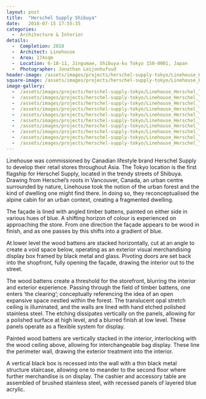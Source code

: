 ```yaml
---
layout: post
title:  "Herschel Supply Shibuya"
date:   2018-07-15 17:55:35
categories:
  -  Architecture & Interior
details:
  -  Completion: 2018
  -  Architect: Linehouse
  -  Area: 174sqm
  -  Location: 6-18-11, Jingumae, Shibuya-ku Tokyo 150-0001, Japan
  -  Photographer: Jonathan Leijonhufvud
header-image: /assets/images/projects/herschel-supply-tokyo/Linehouse_Herschel_Tokyo_Store_0001_LO-RES.jpg
square-image: /assets/images/projects/herschel-supply-tokyo/Linehouse_Herschel_Tokyo_Store_0001_LO-RES_square.jpg
image-gallery:
  -  /assets/images/projects/herschel-supply-tokyo/Linehouse_Herschel_Tokyo_Store_0001_LO-RES.jpg
  -  /assets/images/projects/herschel-supply-tokyo/Linehouse_Herschel_Tokyo_Store_0002_LO-RES.jpg
  -  /assets/images/projects/herschel-supply-tokyo/Linehouse_Herschel_Tokyo_Store_0003_LO-RES.jpg
  -  /assets/images/projects/herschel-supply-tokyo/Linehouse_Herschel_Tokyo_Store_0004_LO-RES.jpg
  -  /assets/images/projects/herschel-supply-tokyo/Linehouse_Herschel_Tokyo_Store_0005_LO-RES.jpg
  -  /assets/images/projects/herschel-supply-tokyo/Linehouse_Herschel_Tokyo_Store_0006_LO-RES.jpg
  -  /assets/images/projects/herschel-supply-tokyo/Linehouse_Herschel_Tokyo_Store_0007_LO-RES.jpg
  -  /assets/images/projects/herschel-supply-tokyo/Linehouse_Herschel_Tokyo_Store_0008_LO-RES.jpg
  -  /assets/images/projects/herschel-supply-tokyo/Linehouse_Herschel_Tokyo_Store_0009_LO-RES.jpg	
  -  /assets/images/projects/herschel-supply-tokyo/Linehouse_Herschel_Tokyo_Store_0010_LO-RES.jpg
---
```

Linehouse was commissioned by Canadian lifestyle brand Herschel Supply to develop their retail stores throughout Asia. The Tokyo location is the first flagship for Herschel Supply, located in the trendy streets of Shibuya.    
Drawing from Herschel’s roots in Vancouver, Canada, an urban centre surrounded by nature, Linehouse took the notion of the urban forest and the kind of dwelling one might find there. In doing so, they reconceptualised the alpine cabin for an urban context, creating a fragmented dwelling.

The façade is lined with angled timber battens, painted on either side in various hues of blue. A shifting horizon of colour is experienced on approaching the store. From one direction the façade appears to be wood in finish, and as one passes by this shifts into a gradient of blue.

At lower level the wood battens are stacked horizontally, cut at an angle to create a void space below, operating as an exterior visual merchandising display box framed by black metal and glass. Pivoting doors are set back into the shopfront, fully opening the façade, drawing the interior out to the street.

The wood battens create a threshold for the storefront, blurring the interior and exterior experience. Passing through the field of timber battens, one enters ‘the clearing’; conceptually referencing the idea of an open expansive space nestled within the forest. The translucent opal stretch ceiling is illuminated, and the walls are lined with hand etched polished stainless steel. The etching dissipates vertically on the panels, allowing for a polished surface at high level, and a blurred finish at low level. These panels operate as a flexible system for display.

Painted wood battens are vertically stacked in the interior, interlocking with the wood ceiling above, allowing for interchangeable bag display. These line the perimeter wall, drawing the exterior treatment into the interior.

A vertical black box is recessed into the wall with a thin black metal structure staircase, allowing one to meander to the second floor where further merchandise is on display. The cashier and accessory table are assembled of brushed stainless steel, with recessed panels of layered blue acrylic. 
